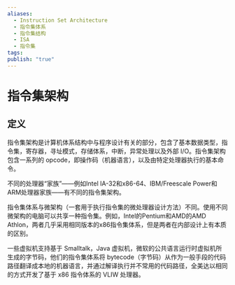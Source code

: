 ```yaml
---
aliases:
  - Instruction Set Architecture
  - 指令集体系
  - 指令集结构
  - ISA
  - 指令集
tags: 
publish: "true"
---
```


# 指令集架构

## 定义

指令集架构是计算机体系结构中与程序设计有关的部分，包含了基本数据类型，指令集，寄存器，寻址模式，存储体系，中断，异常处理以及外部 I/O。指令集架构包含一系列的 opcode，即操作码（机器语言），以及由特定处理器执行的基本命令。

不同的处理器“家族”——例如Intel IA-32和x86-64、IBM/Freescale Power和ARM处理器家族——有不同的指令集架构。

指令集体系与微架构（一套用于执行指令集的微处理器设计方法）不同。使用不同微架构的电脑可以共享一种指令集。例如，Intel的Pentium和AMD的AMD Athlon，两者几乎采用相同版本的x86指令集体系，但是两者在内部设计上有本质的区别。

一些虚拟机支持基于 Smalltalk，Java 虚拟机，微软的公共语言运行时虚拟机所生成的字节码，他们的指令集体系将 bytecode（字节码）从作为一般手段的代码路径翻译成本地的机器语言，并通过解译执行并不常用的代码路径，全美达以相同的方式开发了基于 x86 指令体系的 VLIW 处理器。

